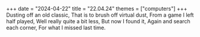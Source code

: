 +++
date = "2024-04-22"
title = "22.04.24"
themes = ["computers"]
+++
Dusting off an old classic,
That is to brush off virtual dust,
From a game I left half played,
Well really quite a bit less,
But now I found it,
Again and search each corner,
For what I missed last time.
